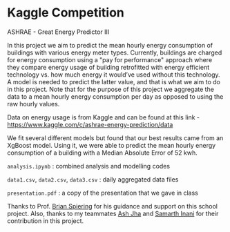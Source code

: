 # Kaggle Competition
ASHRAE - Great Energy Predictor III

In this project we aim to predict the mean hourly energy consumption of buildings with various energy meter types. Currently, buildings are charged for energy consumption using a "pay for performance" approach where they compare energy usage of building retrofitted with energy efficient technology vs. how much energy it would’ve used without this technology. A model is needed to predict the latter value, and that is what we aim to do in this project. Note that for the purpose of this project we aggregate the data to a mean hourly energy consumption per day as opposed to using the raw hourly values.

Data on energy usage is from Kaggle and can be found at this link - https://www.kaggle.com/c/ashrae-energy-prediction/data

We fit several different models but found that our best results came from an XgBoost model. Using it, we were able to predict the mean hourly energy consumption of a building with a Median Absolute Error of 52 kwh.

`analysis.ipynb` : combined analysis and modelling codes

`data1.csv`, `data2.csv`, `data3.csv` : daily aggregated data files

`presentation.pdf` : a copy of the presentation that we gave in class

Thanks to Prof. [Brian Spiering](https://github.com/brianspiering) for his guidance and support on this school project. Also, thanks to my teammates [Ash Jha](https://github.com/ash-jha) and [Samarth Inani](https://github.com/samarthinani94) for their contribution in this project.
